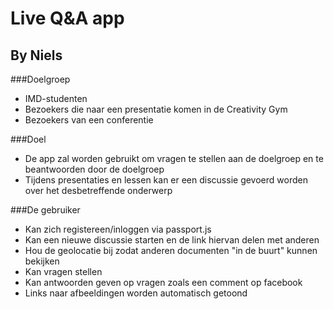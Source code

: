 Live Q&A app
============
By Niels
--------------------
###Doelgroep
* IMD-studenten
* Bezoekers die naar een presentatie komen in de Creativity Gym
* Bezoekers van een conferentie

###Doel
* De app zal worden gebruikt om vragen te stellen aan de doelgroep en te beantwoorden door de doelgroep
* Tijdens presentaties en lessen kan er een discussie gevoerd worden over het desbetreffende onderwerp

###De gebruiker
* Kan zich registereen/inloggen via passport.js
* Kan een nieuwe discussie starten en de link hiervan delen met anderen
* Hou de geolocatie bij zodat anderen documenten "in de buurt" kunnen bekijken
* Kan vragen stellen
* Kan antwoorden geven op vragen zoals een comment op facebook
* Links naar afbeeldingen worden automatisch getoond
